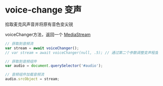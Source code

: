 # voice-change 变声

拾取麦克风声音并将原有音色变尖锐

voiceChanger方法，返回一个 [MediaStream](https://developer.mozilla.org/en-US/docs/Web/API/MediaStream)

```javascript
// 获取到音频流
var stream = await voiceChanger();
// var stream = await voiceChanger(null, .5); // 通过第二个参数调整变声程度，默认为.7，范围为[-1, 1]，负数为加粗声音，正数为变细声音

// 获取到音频组件
var audio = document.querySelector('#audio');

// 音频组件加载音频流
audio.srcObject = stream;
```
